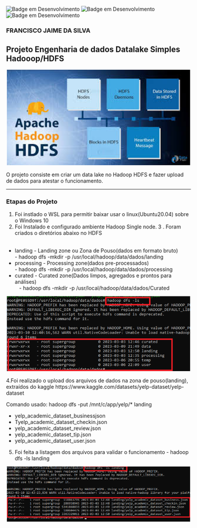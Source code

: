 ![Badge em Desenvolvimento](https://img.shields.io/badge/WSL-yellow)
![Badge em Desenvolvimento](https://img.shields.io/badge/HADOOP-blue)
![Badge em Desenvolvimento](https://img.shields.io/badge/HDFS-green)

### FRANCISCO JAIME DA SILVA


## Projeto Engenharia de dados Datalake Simples Hadooop/HDFS


<p align="center"><img src="./images/hadoop-hdfs.png" width="500"></p>


O projeto consiste em criar um data lake no Hadoop HDFS e fazer upload de dados para atestar o funcionamento.

---

### Etapas do Projeto

1. Foi instlado o WSL para permitir baixar usar o linux(Ubuntu20.04) sobre o Windows 10
2. Foi Instalado e configurado ambiente Hadoop Single node.
3 . Foram criados o diretórios abaixo no HDFS
<ul>
  <li>landing - Landing zone ou Zona de Pouso(dados em formato bruto)</li>
  - hadoop dfs -mkdir -p /usr/local/hadoop/data/dados/landing
  <li>processing - Processing zone(dados pre-processados)</li>
  - hadoop dfs -mkdir -p /usr/local/hadoop/data/dados/processing
  <li>curated - Curated zone(Dados limpos, agregados e prontos para análises)</li>  
  - hadoop dfs -mkdir -p /usr/local/hadoop/data/dados/Curated
</ul> 
<p align="center"><img src="./images/ListaDiretoriosHDFS.png" width="500"></p>
4.Foi realizado o upload dos arquivos de dados na zona de pouso(landing), extraídos do kaggle
https://www.kaggle.com/datasets/yelp-dataset/yelp-dataset

Comando usado:   hadoop dfs -put /mnt/c/app/yelp/* landing
<ul>
  <li>yelp_academic_dataset_businessjson</li>  
  <li>Tyelp_academic_dataset_checkin.json</li>
  <li>yelp_academic_dataset_review.json</li>
  <li>yelp_academic_dataset_tip.json</li>
  <li>yelp_academic_dataset_user.json</li>
</ul> 

5. Foi feita a listagem dos arquivos para validar o funcionamento - hadoop dfs -ls landing

<p align="center"><img src="./images/ListaArquivosHDFS.png" width="500"></p>
